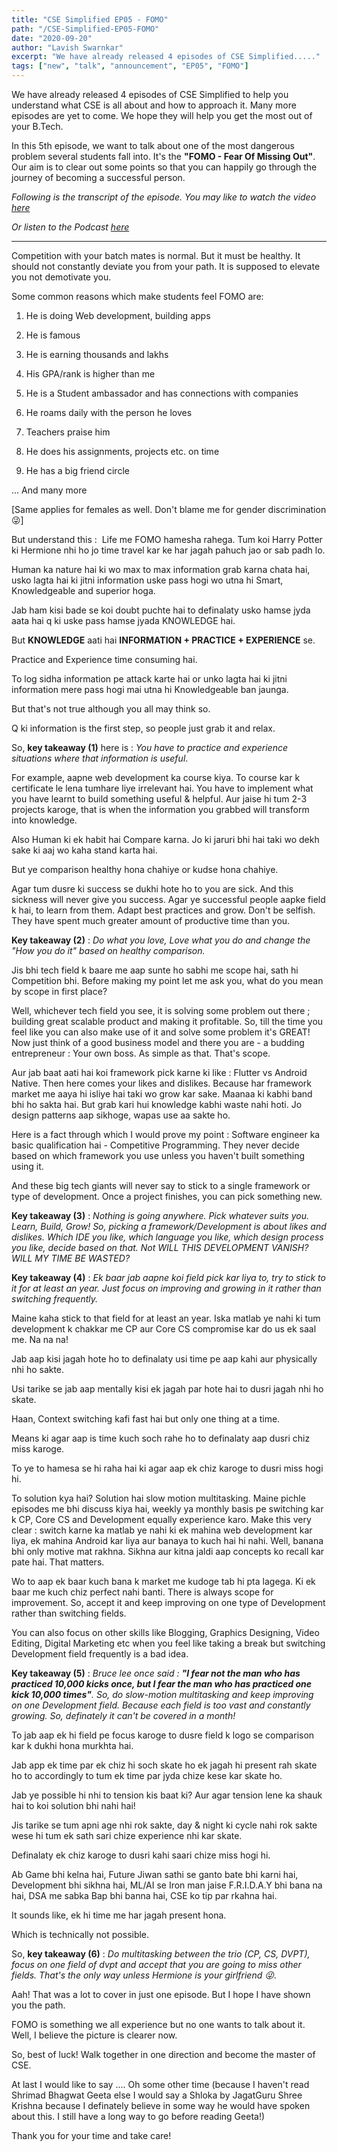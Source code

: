 ```yaml
---
title: "CSE Simplified EP05 - FOMO"
path: "/CSE-Simplified-EP05-FOMO"
date: "2020-09-20"
author: "Lavish Swarnkar"
excerpt: "We have already released 4 episodes of CSE Simplified....."
tags: ["new", "talk", "announcement", "EP05", "FOMO"]
---
```



We have already released 4 episodes of CSE Simplified to help you understand what CSE is all about and how to approach it. Many more episodes are yet to come. We hope they will help you get the most out of your B.Tech.

In this 5th episode, we want to talk about one of the most dangerous problem several students fall into. It's the **"FOMO - Fear Of Missing Out"**. Our aim is to clear out some points so that you can happily go through the journey of becoming a successful person.

*Following is the transcript of the episode. You may like to watch the video [here](https://bit.ly/2FJtaCj)*

*Or listen to the Podcast [here](https://podcast.jueezy.rocks/episodes/)*

---

Competition with your batch mates is normal. But it must be healthy. It should not constantly deviate you from your path. It is supposed to elevate you not demotivate you.

Some common reasons which make students feel FOMO are:

1. He is doing Web development, building apps

2. He is famous

3. He is earning thousands and lakhs

4. His GPA/rank is higher than me

5. He is a Student ambassador and has connections with companies

6. He roams daily with the person he loves

7. Teachers praise him

8. He does his assignments, projects etc. on time

9. He has a big friend circle

... And many more

[Same applies for females as well. Don't blame me for gender discrimination 😜]

But understand this :  Life me FOMO hamesha rahega. Tum koi Harry Potter ki Hermione nhi ho jo time travel kar ke har jagah pahuch jao or sab padh lo.

Human ka nature hai ki wo max to max information grab karna chata hai, usko lagta hai ki jitni information uske pass hogi wo utna hi Smart, Knowledgeable and superior hoga.

Jab ham kisi bade se koi doubt puchte hai to definalaty usko hamse jyda aata hai q ki uske pass hamse jyada KNOWLEDGE hai.

But **KNOWLEDGE** aati hai **INFORMATION + PRACTICE + EXPERIENCE** se.

Practice and Experience time consuming hai.

To log sidha information pe attack karte hai or unko lagta hai ki jitni information mere pass hogi mai utna hi Knowledgeable ban jaunga.

But that's not true although you all may think so.

Q ki information is the first step, so people just grab it and relax.

So, **key takeaway (1)** here is : *You have to practice and experience situations where that information is useful*. 

For example, aapne web development ka course kiya. To course kar k certificate le lena tumhare liye irrelevant hai. You have to implement what you have learnt to build something useful & helpful. Aur jaise hi tum 2-3 projects karoge, that is when the information you grabbed will transform into knowledge. 

Also Human ki ek habit hai Compare karna. Jo ki jaruri bhi hai taki wo dekh sake ki aaj wo kaha stand karta hai.

But ye comparison healthy hona chahiye or kudse hona chahiye.

Agar tum dusre ki success se dukhi hote ho to you are sick. And this sickness will never give you success. Agar ye successful people aapke field k hai, to learn from them. Adapt best practices and grow. Don't be selfish. They have spent much greater amount of productive time than you. 

**Key takeaway (2)** :  *Do what you love, Love what you do and change the "How you do it" based on healthy comparison.*

Jis bhi tech field k baare me aap sunte ho sabhi me scope hai, sath hi Competition bhi. Before making my point let me ask you, what do you mean by scope in first place?

Well, whichever tech field you see, it is solving some problem out there ; building great scalable product and making it profitable. So, till the time you feel like you can also make use of it and solve some problem it's GREAT! Now just think of a good business model and there you are - a budding entrepreneur : Your own boss. As simple as that. That's scope.

Aur jab baat aati hai koi framework pick karne ki like : Flutter vs Android Native. Then here comes your likes and dislikes. Because har framework market me aaya hi isliye hai taki wo grow kar sake. Maanaa ki kabhi band bhi ho sakta hai. But grab kari hui knowledge kabhi waste nahi hoti. Jo design patterns aap sikhoge, wapas use aa sakte ho. 

Here is a fact through which I would prove my point : Software engineer ka basic qualification hai - Competitive Programming. They never decide based on which framework you use unless you haven't built something using it.

And these big tech giants will never say to stick to a single framework or type of development. Once a project finishes, you can pick something new. 

**Key takeaway (3)** :  *Nothing is going anywhere. Pick whatever suits you. Learn, Build, Grow! So, picking a framework/Development is about likes and dislikes. Which IDE you like, which language you like, which design process you like, decide based on that. Not WILL THIS DEVELOPMENT VANISH? WILL MY TIME BE WASTED?*

**Key takeaway (4)** : *Ek baar jab aapne koi field pick kar liya to, try to stick to it for at least an year. Just focus on improving and growing in it rather than switching frequently.*

Maine kaha stick to that field for at least an year. Iska matlab ye nahi ki tum development k chakkar me CP aur Core CS compromise kar do us ek saal me. Na na na!

Jab aap kisi jagah hote ho to definalaty usi time pe aap kahi aur physically nhi ho sakte.

Usi tarike se jab aap mentally kisi ek jagah par hote hai to dusri jagah nhi ho skate.

Haan, Context switching kafi fast hai but only one thing at a time.

Means ki agar aap is time kuch soch rahe ho to definalaty aap dusri chiz miss karoge.

To ye to hamesa se hi raha hai ki agar aap ek chiz karoge to dusri miss hogi hi.

To solution kya hai? Solution hai slow motion multitasking. Maine pichle episodes me bhi discuss kiya hai, weekly ya monthly basis pe switching kar k CP, Core CS and Development equally experience karo. Make this very clear : switch karne ka matlab ye nahi ki ek mahina web development kar liya, ek mahina Android kar liya aur banaya to kuch hai hi nahi. Well, banana bhi only motive mat rakhna. Sikhna aur kitna jaldi aap concepts ko recall kar pate hai. That matters.

Wo to aap ek baar kuch bana k market me kudoge tab hi pta lagega. Ki ek baar me kuch chiz perfect nahi banti. There is always scope for improvement. So, accept it and keep improving on one type of Development rather than switching fields.

You can also focus on other skills like Blogging, Graphics Designing, Video Editing, Digital Marketing etc when you feel like taking a break but switching Development field frequently is a bad idea.

**Key takeaway (5)** :  *Bruce lee once said : **"I fear not the man who has practiced 10,000 kicks once, but I fear the man who has practiced one kick 10,000 times"**. So, do slow-motion multitasking and keep improving on one Development field. Because each field is too vast and constantly growing. So, definately it can't be covered in a month!*

To jab aap ek hi field pe focus karoge to dusre field k logo se comparison kar k dukhi hona murkhta hai. 

Jab app ek time par ek chiz hi soch skate ho ek jagah hi present rah skate ho to accordingly to tum ek time par jyda chize kese kar skate ho.

Jab ye possible hi nhi to tension kis baat ki? Aur agar tension lene ka shauk hai to koi solution bhi nahi hai!

Jis tarike se tum apni age nhi rok sakte, day & night ki cycle nahi rok sakte wese hi tum ek sath sari chize experience nhi kar skate.

Definalaty ek chiz karoge to dusri kahi saari chize miss hogi hi.

Ab Game bhi kelna hai, Future Jiwan sathi se ganto bate bhi karni hai, Development bhi sikhna hai, ML/AI se Iron man jaise F.R.I.D.A.Y bhi bana na hai, DSA me sabka Bap bhi banna hai, CSE ko tip par rkahna hai.

It sounds like, ek hi time me har jagah present hona.

Which is technically not possible. 

So, **key takeaway (6)** :  *Do multitasking between the trio (CP, CS, DVPT), focus on one field of dvpt and accept that you are going to miss other fields. That's the only way unless Hermione is your girlfriend 😜*.

Aah! That was a lot to cover in just one episode. But I hope I have shown you the path. 

FOMO is something we all experience but no one wants to talk about it. Well, I believe the picture is clearer now.

So, best of luck! Walk together in one direction and become the master of CSE. 

At last I would like to say .... Oh some other time (because I haven't read Shrimad Bhagwat Geeta else I would say a Shloka by JagatGuru Shree Krishna because I definately believe in some way he would have spoken about this. I still have a long way to go before reading Geeta!)

Thank you for your time and take care!